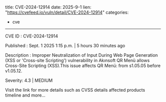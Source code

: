  
title: CVE-2024-12914
date: 2025-9-1
lien: "https://cvefeed.io/vuln/detail/CVE-2024-12914"
categories:
  - cve
---

CVE ID : CVE-2024-12914

Published :  Sept. 1
2025
1:15 p.m. | 5 hours
30 minutes ago

Description : Improper Neutralization of Input During Web Page Generation (XSS or 'Cross-site Scripting') vulnerability in Akınsoft QR Menü allows Cross-Site Scripting (XSS).This issue affects QR Menü: from s1.05.05 before v1.05.12.

Severity: 4.3 | MEDIUM

Visit the link for more details
such as CVSS details
affected products
timeline
and more...

